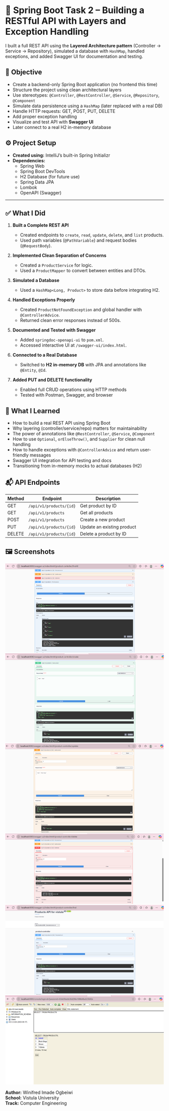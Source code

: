 # 🔧 Spring Boot Task 2 – Building a RESTful API with Layers and Exception Handling

I built a full REST API using the **Layered Architecture pattern** (Controller → Service → Repository), simulated a database with `HashMap`, handled exceptions, and added Swagger UI for documentation and testing.

## 🎯 Objective

- Create a backend-only Spring Boot application (no frontend this time)
- Structure the project using clean architectural layers
- Use stereotypes: `@Controller`, `@RestController`, `@Service`, `@Repository`, `@Component`
- Simulate data persistence using a `HashMap` (later replaced with a real DB)
- Handle HTTP requests: GET, POST, PUT, DELETE
- Add proper exception handling
- Visualize and test API with **Swagger UI**
- Later connect to a real H2 in-memory database

## ⚙️ Project Setup

- **Created using:** IntelliJ’s built-in Spring Initializr
- **Dependencies:**
  - Spring Web
  - Spring Boot DevTools
  - H2 Database (for future use)
  - Spring Data JPA
  - Lombok
  - OpenAPI (Swagger)

---

## ✅ What I Did

1. **Built a Complete REST API**
   - Created endpoints to `create`, `read`, `update`, `delete`, and `list` products.
   - Used path variables (`@PathVariable`) and request bodies (`@RequestBody`).

2. **Implemented Clean Separation of Concerns**
   - Created a `ProductService` for logic.
   - Used a `ProductMapper` to convert between entities and DTOs.

3. **Simulated a Database**
   - Used a `HashMap<Long, Product>` to store data before integrating H2.

4. **Handled Exceptions Properly**
   - Created `ProductNotFoundException` and global handler with `@ControllerAdvice`.
   - Returned clean error responses instead of 500s.

5. **Documented and Tested with Swagger**
   - Added `springdoc-openapi-ui` to `pom.xml`.
   - Accessed interactive UI at `/swagger-ui/index.html`.

6. **Connected to a Real Database**
   - Switched to **H2 in-memory DB** with JPA and annotations like `@Entity`, `@Id`.

7. **Added PUT and DELETE functionality**
   - Enabled full CRUD operations using HTTP methods
   - Tested with Postman, Swagger, and browser
     
## 🧠 What I Learned

- How to build a real REST API using Spring Boot
- Why layering (controller/service/repo) matters for maintainability
- The power of annotations like `@RestController`, `@Service`, `@Component`
- How to use `Optional`, `orElseThrow()`, and `Supplier` for clean null handling
- How to handle exceptions with `@ControllerAdvice` and return user-friendly messages
- Swagger UI integration for API testing and docs
- Transitioning from in-memory mocks to actual databases (H2)

## 📬 API Endpoints

| Method | Endpoint                      | Description                          |
|--------|-------------------------------|--------------------------------------|
| GET    | `/api/v1/products/{id}`       | Get product by ID                    |
| GET    | `/api/v1/products`            | Get all products                     |
| POST   | `/api/v1/products`            | Create a new product                 |
| PUT    | `/api/v1/products/{id}`       | Update an existing product           |
| DELETE | `/api/v1/products/{id}`       | Delete a product by ID               |

## 🖼️ Screenshots
![Get all](screenshots/get-all.png)
![Post](screenshots/post.png)
![Put](screenshots/put.png)
![Delete](screenshots/delete.png)
![Get](screenshots/get.png)
![Database](screenshots/database.png)


**Author:** Winifred Imade Ogbeiwi  
**School:** Vistula University  
**Track:** Computer Engineering  
